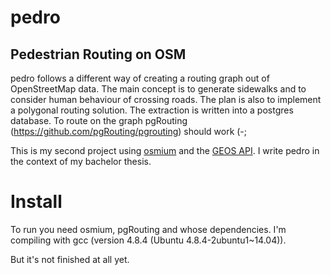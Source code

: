 # pedro
## Pedestrian Routing on OSM

pedro follows a different way of creating a routing graph out of OpenStreetMap data. The main concept is to generate sidewalks and to consider human behaviour of crossing roads. The plan is also to implement a polygonal routing solution.
The extraction is written into a postgres database. To route on the graph pgRouting (https://github.com/pgRouting/pgrouting) should work (-;

This is my second project using [osmium](https://github.com/osmcode/libosmium) and the [GEOS API](https://trac.osgeo.org/geos/). I write pedro in the context of my bachelor thesis.

# Install

To run you need osmium, pgRouting and whose dependencies. I'm compiling with gcc (version 4.8.4 (Ubuntu 4.8.4-2ubuntu1~14.04)).

But it's not finished at all yet. 
